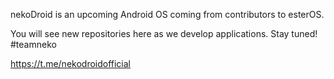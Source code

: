 nekoDroid is an upcoming Android OS coming from contributors to esterOS.

You will see new repositories here as we develop applications. Stay tuned! #teamneko

https://t.me/nekodroidofficial
